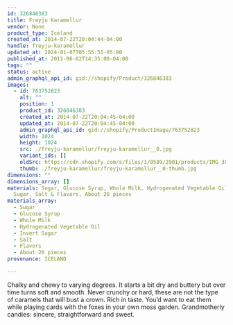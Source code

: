 ```yaml
---
id: 326846383
title: Freyju Karamellur
vendor: None
product_type: Iceland
created_at: 2014-07-22T20:04:44-04:00
handle: freyju-karamellur
updated_at: 2024-01-07T05:55:51-05:00
published_at: 2011-06-02T14:35:00-04:00
tags: ""
status: active
admin_graphql_api_id: gid://shopify/Product/326846383
images:
  - id: 763752823
    alt: ""
    position: 1
    product_id: 326846383
    created_at: 2014-07-22T20:04:45-04:00
    updated_at: 2014-07-22T20:04:45-04:00
    admin_graphql_api_id: gid://shopify/ProductImage/763752823
    width: 1024
    height: 1024
    src: ./freyju-karamellur/freyju-karamellur__0.jpg
    variant_ids: []
    oldSrc: https://cdn.shopify.com/s/files/1/0589/2901/products/IMG_3893.jpeg?v=1406073885
    thumb: ./freyju-karamellur/freyju-karamellur__0-thumb.jpg
dimensions: ""
dimensions_array: []
materials: Sugar, Glucose Syrup, Whole Milk, Hydrogenated Vegetable Oil, Invert
  Sugar, Salt & Flavors, About 26 pieces
materials_array:
  - Sugar
  - Glucose Syrup
  - Whole Milk
  - Hydrogenated Vegetable Oil
  - Invert Sugar
  - Salt
  - Flavors
  - About 26 pieces
provenance: ICELAND

---
```


Chalky and chewy to varying degrees. It starts a bit dry and buttery but over time turns soft and smooth. Never crunchy or hard, these are not the type of caramels that will bust a crown. Rich in taste. You’d want to eat them while playing cards with the foxes in your own moss garden. Grandmotherly candies: sincere, straightforward and sweet.